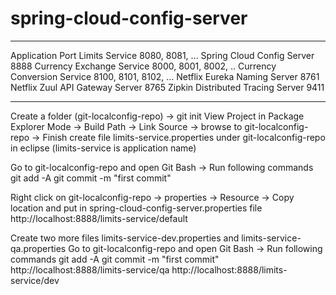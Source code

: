# spring-cloud-config-server

---------------------------------------
Application	                         Port
Limits Service	                   8080, 8081, ...
Spring Cloud Config Server	       8888
Currency Exchange Service	       8000, 8001, 8002, ..
Currency Conversion Service	       8100, 8101, 8102, ...
Netflix Eureka Naming Server	   8761
Netflix Zuul API Gateway Server	   8765
Zipkin Distributed Tracing Server  9411

----------------------
Create a folder (git-localconfig-repo) -> git init
View Project in Package Explorer Mode -> Build Path -> Link Source -> browse to git-localconfig-repo -> Finish
create file limits-service.properties under git-localconfig-repo in eclipse (limits-service is application name)

Go to  git-localconfig-repo and open Git Bash -> Run following commands
git add -A
git commit -m "first commit"

Right click on git-localconfig-repo -> properties -> Resource -> Copy location and put in spring-cloud-config-server.properties file
http://localhost:8888/limits-service/default

Create two more files limits-service-dev.properties and limits-service-qa.properties
Go to  git-localconfig-repo and open Git Bash -> Run following commands
git add -A
git commit -m "first commit"
http://localhost:8888/limits-service/qa
http://localhost:8888/limits-service/dev
